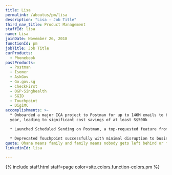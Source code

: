 ```yaml
---
title: Lisa
permalink: /aboutus/pm/lisa
description: "Lisa - Job Title"
third_nav_title: Product Management
staffId: lisa
name: Lisa
joinDate: November 26, 2018
functionId: pm
jobTitle: Job Title
curProducts:
  - Phonebook
pastProducts:
  - Postman
  - Isomer
  - AskGov
  - Go.gov.sg
  - CheckFirst
  - OGP-Singhealth
  - SGID
  - Touchpoint
  - DigiMC
accomplishments: >-
  * Onboarded a major ICA project to Postman for up to 146M emails to be sent a
  year, leading to significant cost savings of at least S$500k 

  * Launched Scheduled Sending on Postman, a top-requested feature from users

  * Deprecated Touchpoint successfully with minimal disruption to business stakeholders and users
quote: Ohana means family and family means nobody gets left behind or forgotten.
linkedinId: lisa

---
```


{% include staff.html staff=page color=site.colors.function-colors.pm %}
